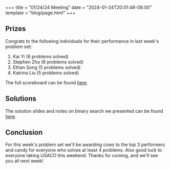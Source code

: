 +++
title = "01/24/24 Meeting"
date = "2024-01-24T20:01:48-08:00"
template = "blog/page.html"
+++

## Prizes

Congrats to the following individuals for their performance in last week's problem set:
1. Kai Yi (6 problems solved)
2. Stephen Zhu (6 problems solved)
3. Ethan Song (5 problems solved)
4. Katrina Liu (5 problems solved)

The full scoreboard can be found [here](https://codeforces.com/group/56LvjuJGwY/contest/499206/standings/groupmates/true).

## Solutions

The solution slides and notes on binary search we presented can be found [here](https://docs.google.com/presentation/d/1hg2NIjNlFH7ncUSqwhz3u1Qr50IBx80ZWlTbg1AgLFw/edit?usp=sharing).

## Conclusion

For this week's problem set we'll be awarding cows to the top 3 performers and candy for everyone who solves at least 4 problems.
Also good luck to everyone taking USACO this weekend.
Thanks for coming, and we'll see you all next week!
